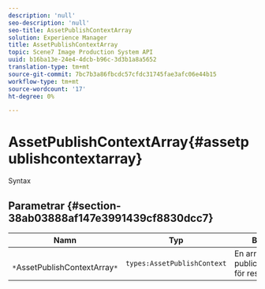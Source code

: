 ```yaml
---
description: 'null'
seo-description: 'null'
seo-title: AssetPublishContextArray
solution: Experience Manager
title: AssetPublishContextArray
topic: Scene7 Image Production System API
uuid: b16ba13e-24e4-4dcb-b96c-3d3b1a8a5652
translation-type: tm+mt
source-git-commit: 7bc7b3a86fbcdc57cfdc31745fae3afc06e44b15
workflow-type: tm+mt
source-wordcount: '17'
ht-degree: 0%

---
```



# AssetPublishContextArray{#assetpublishcontextarray}

Syntax

## Parametrar {#section-38ab03888af147e3991439cf8830dcc7}

| Namn | Typ | Beskrivning |
|---|---|---|
| ` *`AssetPublishContextArray`*` | `types:AssetPublishContext` | En array med publiceringskontexter för resurser. |

